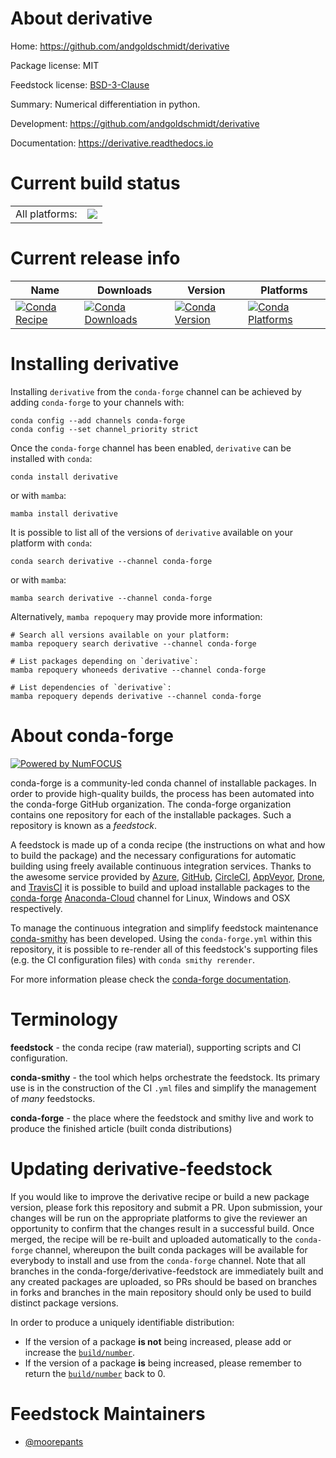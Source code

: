 About derivative
================

Home: https://github.com/andgoldschmidt/derivative

Package license: MIT

Feedstock license: [BSD-3-Clause](https://github.com/conda-forge/derivative-feedstock/blob/main/LICENSE.txt)

Summary: Numerical differentiation in python.

Development: https://github.com/andgoldschmidt/derivative

Documentation: https://derivative.readthedocs.io

Current build status
====================


<table><tr><td>All platforms:</td>
    <td>
      <a href="https://dev.azure.com/conda-forge/feedstock-builds/_build/latest?definitionId=10887&branchName=main">
        <img src="https://dev.azure.com/conda-forge/feedstock-builds/_apis/build/status/derivative-feedstock?branchName=main">
      </a>
    </td>
  </tr>
</table>

Current release info
====================

| Name | Downloads | Version | Platforms |
| --- | --- | --- | --- |
| [![Conda Recipe](https://img.shields.io/badge/recipe-derivative-green.svg)](https://anaconda.org/conda-forge/derivative) | [![Conda Downloads](https://img.shields.io/conda/dn/conda-forge/derivative.svg)](https://anaconda.org/conda-forge/derivative) | [![Conda Version](https://img.shields.io/conda/vn/conda-forge/derivative.svg)](https://anaconda.org/conda-forge/derivative) | [![Conda Platforms](https://img.shields.io/conda/pn/conda-forge/derivative.svg)](https://anaconda.org/conda-forge/derivative) |

Installing derivative
=====================

Installing `derivative` from the `conda-forge` channel can be achieved by adding `conda-forge` to your channels with:

```
conda config --add channels conda-forge
conda config --set channel_priority strict
```

Once the `conda-forge` channel has been enabled, `derivative` can be installed with `conda`:

```
conda install derivative
```

or with `mamba`:

```
mamba install derivative
```

It is possible to list all of the versions of `derivative` available on your platform with `conda`:

```
conda search derivative --channel conda-forge
```

or with `mamba`:

```
mamba search derivative --channel conda-forge
```

Alternatively, `mamba repoquery` may provide more information:

```
# Search all versions available on your platform:
mamba repoquery search derivative --channel conda-forge

# List packages depending on `derivative`:
mamba repoquery whoneeds derivative --channel conda-forge

# List dependencies of `derivative`:
mamba repoquery depends derivative --channel conda-forge
```


About conda-forge
=================

[![Powered by
NumFOCUS](https://img.shields.io/badge/powered%20by-NumFOCUS-orange.svg?style=flat&colorA=E1523D&colorB=007D8A)](https://numfocus.org)

conda-forge is a community-led conda channel of installable packages.
In order to provide high-quality builds, the process has been automated into the
conda-forge GitHub organization. The conda-forge organization contains one repository
for each of the installable packages. Such a repository is known as a *feedstock*.

A feedstock is made up of a conda recipe (the instructions on what and how to build
the package) and the necessary configurations for automatic building using freely
available continuous integration services. Thanks to the awesome service provided by
[Azure](https://azure.microsoft.com/en-us/services/devops/), [GitHub](https://github.com/),
[CircleCI](https://circleci.com/), [AppVeyor](https://www.appveyor.com/),
[Drone](https://cloud.drone.io/welcome), and [TravisCI](https://travis-ci.com/)
it is possible to build and upload installable packages to the
[conda-forge](https://anaconda.org/conda-forge) [Anaconda-Cloud](https://anaconda.org/)
channel for Linux, Windows and OSX respectively.

To manage the continuous integration and simplify feedstock maintenance
[conda-smithy](https://github.com/conda-forge/conda-smithy) has been developed.
Using the ``conda-forge.yml`` within this repository, it is possible to re-render all of
this feedstock's supporting files (e.g. the CI configuration files) with ``conda smithy rerender``.

For more information please check the [conda-forge documentation](https://conda-forge.org/docs/).

Terminology
===========

**feedstock** - the conda recipe (raw material), supporting scripts and CI configuration.

**conda-smithy** - the tool which helps orchestrate the feedstock.
                   Its primary use is in the construction of the CI ``.yml`` files
                   and simplify the management of *many* feedstocks.

**conda-forge** - the place where the feedstock and smithy live and work to
                  produce the finished article (built conda distributions)


Updating derivative-feedstock
=============================

If you would like to improve the derivative recipe or build a new
package version, please fork this repository and submit a PR. Upon submission,
your changes will be run on the appropriate platforms to give the reviewer an
opportunity to confirm that the changes result in a successful build. Once
merged, the recipe will be re-built and uploaded automatically to the
`conda-forge` channel, whereupon the built conda packages will be available for
everybody to install and use from the `conda-forge` channel.
Note that all branches in the conda-forge/derivative-feedstock are
immediately built and any created packages are uploaded, so PRs should be based
on branches in forks and branches in the main repository should only be used to
build distinct package versions.

In order to produce a uniquely identifiable distribution:
 * If the version of a package **is not** being increased, please add or increase
   the [``build/number``](https://docs.conda.io/projects/conda-build/en/latest/resources/define-metadata.html#build-number-and-string).
 * If the version of a package **is** being increased, please remember to return
   the [``build/number``](https://docs.conda.io/projects/conda-build/en/latest/resources/define-metadata.html#build-number-and-string)
   back to 0.

Feedstock Maintainers
=====================

* [@moorepants](https://github.com/moorepants/)

